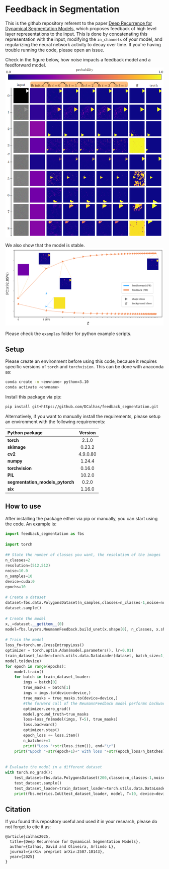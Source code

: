 # Feedback in Segmentation

This is the github repository referent to the paper [Deep Recurrence for Dynamical Segmentation Models](https://arxiv.org/abs/2507.10143), which proposes feedback of high level layer representations to the input. This is done by concatenating this representation with the input, modifying the ```in_channels``` of your model, and regularizing the neural network activity to decay over time. If you're having trouble running the code, please open an issue.

Check in the figure below, how noise impacts a feedback model and a feedforward model.
![feedback noise](./assets/noise.png)

We also show that the model is stable.
![stable model](./assets/stable.png)

Please check the ```examples``` folder for python example scripts.

## Setup

Please create an environment before using this code, because it requires specific versions of ```torch``` and ```torchvision```. This can be done with anaconda as:
```bash
conda create -n <envname> python=3.10
conda activate <envname>
```

Install this package via pip:
```bash
pip install git+https://github.com/DCalhas/feedback_segmentation.git
```

Alternatively, if you want to manually install the requirements, please setup an environment with the following requirements:

| Python package | Version |
|:---------------|:-------:|
| **torch**		 | 2.1.0|
| **skimage** 	 | 0.23.2 |
| **cv2**		 | 4.9.0.80 |
| **numpy**		 | 1.24.4 |
| **torchvision**| 0.16.0 |
| **PIL**		 | 10.2.0 |
| **segmentation_models_pytorch** | 0.2.0 |
| **six** | 1.16.0 |

## How to use

After installing the package either via pip or manually, you can start using the code. An example is:
```python
import feedback_segmentation as fbs

import torch

## State the number of classes you want, the resolution of the images
n_classes=2
resolution=(512,512)
noise=10.0
n_samples=10
device=cuda:0
epochs=10

# Create a dataset
dataset=fbs.data.PolygonsDataset(n_samples,classes=n_classes-1,noise=noise,resolution=resolution)
dataset.sample()

# Create the model
x,_=dataset.__getitem__(0)
model=fbs.layers.NeumannFeedback.build_unet(x.shape[0], n_classes, x.shape[1:], **fbs.layers.NeumannFeedback.UNetParams)

# Train the model
loss_fn=torch.nn.CrossEntropyLoss()
optimizer = torch.optim.Adam(model.parameters(), lr=0.01)
train_dataset_loader=torch.utils.data.DataLoader(dataset, batch_size=1, shuffle=True)
model.to(device)
for epoch in range(epochs):
	model.train()
	for batch in train_dataset_loader:
		imgs = batch[0]
		true_masks = batch[1]
		imgs = imgs.to(device=device,)
		true_masks = true_masks.to(device=device,)
		#the forward call of the NeumannFeedback model performs backward operations
		optimizer.zero_grad()
		model.ground_truth=true_masks
		loss=loss_fn(model(imgs, T=5), true_masks)
		loss.backward()
		optimizer.step()
		epoch_loss += loss.item()
		n_batches+=1
		print("Loss "+str(loss.item()), end="\r")
	print("Epoch "+str(epoch+1)+" with loss "+str(epoch_loss/n_batches), end="\n")


# Evaluate the model in a different dataset
with torch.no_grad():
	test_dataset=fbs.data.PolygonsDataset(200,classes=n_classes-1,noise=noise,resolution=resolution)
	test_dataset.sample()
	test_dataset_loader=train_dataset_loader=torch.utils.data.DataLoader(test_dataset, batch_size=1, shuffle=True)
	print(fbs.metrics.IoU(test_dataset_loader, model, T=10, device=device))

```

## Citation

If you found this repository useful and used it in your research, please do not forget to cite it as:
```
@article{calhas2025,
  title={Deep Recurrence for Dynamical Segmentation Models},
  author={Calhas, David and Oliveira, Arlindo L},
  journal={arXiv preprint arXiv:2507.10143},
  year={2025}
}
```

